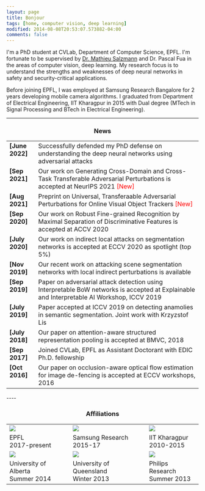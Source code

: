 ```yaml
---
layout: page
title: Bonjour
tags: [home, computer vision, deep learning]
modified: 2014-08-08T20:53:07.573882-04:00
comments: false
---
```


I'm a PhD student at CVLab, Department of Computer Science, EPFL. I'm fortunate to be supervised by [Dr. Mathieu Salzmann](https://people.epfl.ch/cgi-bin/people?id=119864&op=bio&lang=en&cvlang=en)  and Dr. Pascal Fua in the areas of computer vision, deep learning. My research focus is to understand the strengths and weaknesses of deep neural networks in safety and security-critical applications.

Before joining EPFL, I was employed at Samsung Research Bangalore for 2 years developing mobile camera algorithms. I graduated from Department of Electrical Engineering, IIT Kharagpur in 2015 with Dual degree (MTech in Signal Processing and BTech in Electrical Engineering).




----

<h3 align="center">News</h3>
<table class='news-table'>
    <col width="15%">
    <col width="85%">
     <tr>
        <td valign="top"><strong>[June 2022]</strong></td>
        <td>  Successfully defended my PhD defense on understanding the deep neural networks using adversarial attacks
        </td>
    </tr>
    <tr>
        <td valign="top"><strong>[Sep 2021]</strong></td>
        <td>  Our work on Generating Cross-Domain and Cross-Task Transferable Adversarial Perturbations is accepted at NeurIPS 2021 <span style="color:red">[New]</span>
        </td>
    </tr>
    <tr>
        <td valign="top"><strong>[Aug 2021]</strong></td>
        <td>  Preprint on Universal, Transferaable  Adversarial Perturbations for Online Visual Object Trackers <span style="color:red">[New]</span>
        </td>
    </tr>
    <tr>
        <td valign="top"><strong>[Sep 2020]</strong></td>
        <td>  Our work on Robust Fine-grained Recognition by Maximal Separation of Discriminative Features is  accepted at ACCV 2020
        </td>
    </tr>
     <tr>
        <td valign="top"><strong>[July 2020]</strong></td>
        <td>  Our work on indirect local attacks on segmentation networks is accepted at ECCV 2020 as spotlight (top 5%)
        </td>
    </tr>
    <tr>
        <td valign="top"><strong>[Nov 2019]</strong></td>
        <td>  Our recent work on attacking scene segmentation networks with local indirect perturbations is available
        </td>
    </tr>
     <tr>
        <td valign="top"><strong>[Sep 2019]</strong></td>
        <td> Paper on adversarial attack detection using Interpretable BoW networks is accepted at Explainable and Interpretable AI Workshop, ICCV 2019
        </td>
    </tr>
     <tr>
        <td valign="top"><strong>[July 2019]</strong></td>
        <td> Paper accepted at ICCV 2019 on detecting anamolies in semantic segmentation. Joint work with Krzyzstof Lis
        </td>
    </tr>
    <tr>
        <td valign="top"><strong>[July 2018]</strong></td>
        <td> Our paper on attention-aware structured representation pooling is accepted at BMVC, 2018
        </td>
    </tr>
    <tr>
        <td valign="top"><strong>[Sep 2017]</strong></td>
        <td>Joined CVLab, EPFL as Assistant Doctorant with EDIC Ph.D. fellowship  </td>
    </tr>
    <tr>
        <td valign="top"><strong>[Oct 2016]</strong></td>
        <td> Our paper on occlusion-aware optical flow estimation for image de-fencing is accepted at ECCV workshops, 2016
        </td>
    </tr>
</table>
----


<h3 align="center">Affiliations</h3>
<table align="center" class='affl-pic'>
    <tr>
        <td>
            <a href="https://www.epfl.ch/schools/ic//">
            <img src="/images/epfl_logo.png"></a>
        </td>
         <td>
            <a href="https://research.samsung.com//">
            <img src="/images/samsung_logo.png"></a>
        </td>
        <td>
            <a href="http://www.iitkgp.ac.in//">
            <img src="/images/kgp_logo.png"></a>
        </td>
    <tr>
    <tr>
        <td>EPFL<br>2017-present</td>
        <td>Samsung Research<br>2015-17</td>
        <td>IIT Kharagpur<br>2010-2015</td>
    </tr>
    </tr>
        <td>
            <a href="https://www.ualberta.ca/computing-science/">
            <img src="/images/UA_logo.jpeg"></a>
        </td>
        <td>
            <a href="https://cai.centre.uq.edu.au//">
            <img src="/images/UQ_logo.jpeg"></a>
        </td>
        <td>
            <a href="https://www.philips.com/a-w/research/home.html/">
            <img src="/images/philips.png"></a>
        </td>
    </tr>
    <tr>
        <td>University of Alberta<br>Summer 2014</td>
        <td>University of Queensland<br>Winter 2013</td>
        <td>Philips Research<br>Summer 2013</td>
    </tr>
</table>
